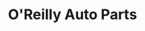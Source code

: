 ---
title: "O'Reilly Auto Parts"
url: /tallahassee/oreilly-auto-parts-south-monroe-street/
shop: Autoteile
---